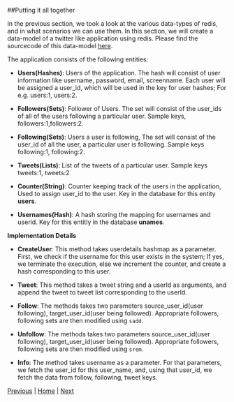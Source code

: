 ##Putting it all together

In the previous section, we took a look at the various data-types of redis, and in what scenarios we can use them. In this section, we will create a data-model of a twitter like application using redis. Please find the sourcecode of this data-model [here](https://github.com/joed7/Redis/blob/master/twitter.py). 

The application consists of the following entities:

* __Users(Hashes)__: Users of the application. The hash will consist of user information like username, password, email, screenname. Each user will be assigned a user_id, which will be used in the key for user hashes; For e.g. users:1, users:2.

* __Followers(Sets)__: Follower of Users. The set will consist of the user_ids of all of the users following a particular user. Sample keys, followers:1,followers:2.

* __Following(Sets)__: Users a user is following, The set will consist of the user_id of all the user, a particular user is following. Sample keys following:1, following:2.

* __Tweets(Lists)__: List of the tweets of a particular user. Sample keys tweets:1, tweets:2

* __Counter(String)__: Counter keeping track of the users in the application, Used to assign user_id to the user. Key in the database for this entity __users__.

* __Usernames(Hash)__: A hash storing the mapping for usernames and userid. Key for this entitly in the database __unames__.


__Implementation Details__

* __CreateUser__: This method takes userdetails hashmap as a parameter. First, we check if the username for this user exists in the system; If yes, we terminate the execution, else we increment the counter, and create a hash corresponding to this user.

* __Tweet__: This method takes a tweet string and a userId as arguments, and append the tweet to tweet list corresponding to the userId.

* __Follow__: The methods takes two parameters source_user_id(user following), target_user_id(user being followed). Appropriate followers, following sets are then modified using `sadd`.

* __Unfollow__:  The methods takes two parameters source_user_id(user following), target_user_id(user being followed). Appropriate followers, following sets are then modified using `srem`.

* __Info__: The method takes username as a parameter. For that parameters, we fetch the user_id for this user_name, and, using that user_id, we fetch the data from follow, following, tweet keys.

[Previous](https://github.com/joed7/Redis/blob/master/redispy.md)  |  [Home](https://github.com/joed7/Redis/blob/master/home.md)  |  [Next](https://github.com/joed7/Redis/blob/master/pubsub.md)